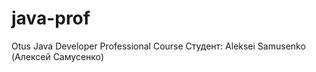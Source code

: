 # java-prof
Otus Java Developer Professional Course
Студент:
  Aleksei Samusenko (Алексей Самусенко)
